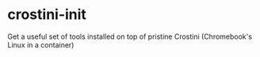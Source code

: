 # crostini-init
Get a useful set of tools installed on top of pristine Crostini (Chromebook's Linux in a container)
